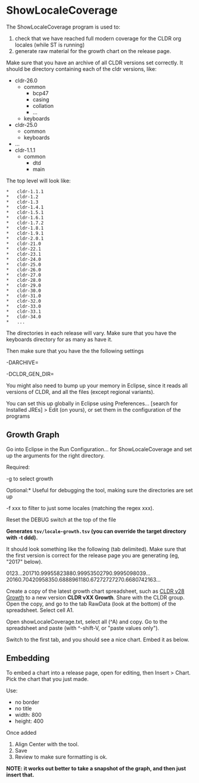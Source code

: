# ShowLocaleCoverage

The ShowLocaleCoverage program is used to:

1.  check that we have reached full modern coverage for the CLDR org locales
    (while ST is running)
2.  generate raw material for the growth chart on the release page.

Make sure that you have an archive of all CLDR versions set correctly. It should
be directory containing each of the cldr versions, like:

*   cldr-26.0
    *   common
        *   bcp47
        *   casing
        *   collation
        *   ...
    *   keyboards
*   cldr-25.0
    *   common
    *   keyboards
*   ...
*   cldr-1.1.1
    *   common
        *   dtd
        *   main

The top level will look like:

    *   cldr-1.1.1
    *   cldr-1.2
    *   cldr-1.3
    *   cldr-1.4.1
    *   cldr-1.5.1
    *   cldr-1.6.1
    *   cldr-1.7.2
    *   cldr-1.8.1
    *   cldr-1.9.1
    *   cldr-2.0.1
    *   cldr-21.0
    *   cldr-22.1
    *   cldr-23.1
    *   cldr-24.0
    *   cldr-25.0
    *   cldr-26.0
    *   cldr-27.0
    *   cldr-28.0
    *   cldr-29.0
    *   cldr-30.0
    *   cldr-31.0
    *   cldr-32.0
    *   cldr-33.0
    *   cldr-33.1
    *   cldr-34.0
    *   ...

The directories in each release will vary. Make sure that you have the keyboards
directory for as many as have it.

Then make sure that you have the the following settings

-DARCHIVE=<that-directory>

-DCLDR_GEN_DIR=<output-directory>

You might also need to bump up your memory in Eclipse, since it reads all
versions of CLDR, and all the files (except regional variants).

You can set this up globally in Eclipse using Preferences... \[search for
Installed JREs\] > Edit (on yours), or set them in the configuration of the
programs

## Growth Graph

Go into Eclipse in the Run Configuration… for ShowLocaleCoverage and set up the
arguments for the right directory.

Required:

-g to select growth

Optional:* Useful for debugging the tool, making sure the directories are set up

-f xxx to filter to just some locales (matching the regex xxx).

Reset the DEBUG switch at the top of the file

**Generates `tsv/locale-growth.tsv` (you can override the target directory with
-t ddd).**

It should look something like the following (tab delimited). Make sure that the
first version is correct for the release page you are generating (eg, "2017"
below).

0123…201710.99955823880.99953502790.9995098039…20160.70420958350.6888961180.67272727270.6680742163…

Create a copy of the latest growth chart spreadsheet, such as [CLDR v28
Growth](https://docs.google.com/spreadsheets/d/13BYViL9WU6wIcR6ZEj3Ip9p7v4rXBDm-F0WfjUhaYXo)
to a new version **CLDR vXX Growth**. Share with the CLDR group. Open the copy,
and go to the tab RawData (look at the bottom) of the spreadsheet. Select cell
A1.

Open showLocaleCoverage.txt, select all (^A) and copy. Go to the spreadsheet and
paste (with ^-shift-V, or "paste values only").

Switch to the first tab, and you should see a nice chart. Embed it as below.

## Embedding

To embed a chart into a release page, open for editing, then Insert > Chart.
Pick the chart that you just made.

Use:

*   no border
*   no title
*   width: 800
*   height: 400

Once added

1.  Align Center with the tool.
2.  Save
3.  Review to make sure formatting is ok.

**NOTE: it works out better to take a snapshot of the graph, and then just
insert that.**
